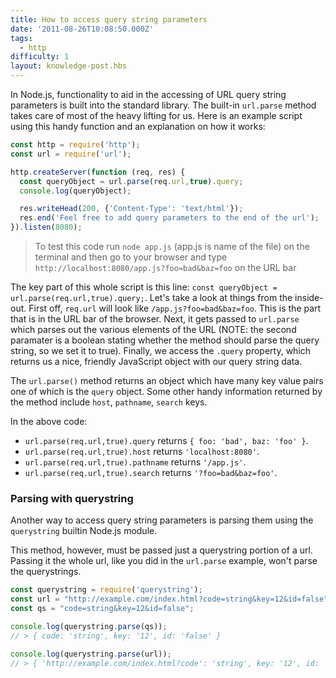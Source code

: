 ```yaml
---
title: How to access query string parameters
date: '2011-08-26T10:08:50.000Z'
tags:
  - http
difficulty: 1
layout: knowledge-post.hbs
---
```


In Node.js, functionality to aid in the accessing of URL query string parameters is built into the standard library. The built-in `url.parse` method takes care of most of the heavy lifting for us. Here is an example script using this handy function and an explanation on how it works:

```js
const http = require('http');
const url = require('url');

http.createServer(function (req, res) {
  const queryObject = url.parse(req.url,true).query;
  console.log(queryObject);

  res.writeHead(200, {'Content-Type': 'text/html'});
  res.end('Feel free to add query parameters to the end of the url');
}).listen(8080);
```

> To test this code run `node app.js` (app.js is name of the file) on the terminal and then go to your browser and type `http://localhost:8080/app.js?foo=bad&baz=foo` on the URL bar

The key part of this whole script is this line: `const queryObject = url.parse(req.url,true).query;`. Let's take a look at things from the inside-out. First off, `req.url` will look like `/app.js?foo=bad&baz=foo`. This is the part that is in the URL bar of the browser. Next, it gets passed to `url.parse` which parses out the various elements of the URL (NOTE: the second paramater is a boolean stating whether the method should parse the query string, so we set it to true). Finally, we access the `.query` property, which returns us a nice, friendly JavaScript object with our query string data.

The `url.parse()` method returns an object which have many key value pairs one of which is the `query` object. Some other handy information returned by the method include `host`, `pathname`, `search` keys.

In the above code:

* `url.parse(req.url,true).query` returns `{ foo: 'bad', baz: 'foo' }`.
* `url.parse(req.url,true).host` returns `'localhost:8080'`.
* `url.parse(req.url,true).pathname` returns `'/app.js'`.
* `url.parse(req.url,true).search` returns `'?foo=bad&baz=foo'`.

### Parsing with querystring

Another way to access query string parameters is parsing them using the `querystring` builtin Node.js module.

This method, however, must be passed just a querystring portion of a url. Passing it the whole url, like you did in the `url.parse` example, won't parse the querystrings.

```js
const querystring = require('querystring');
const url = "http://example.com/index.html?code=string&key=12&id=false";
const qs = "code=string&key=12&id=false";

console.log(querystring.parse(qs));
// > { code: 'string', key: '12', id: 'false' }

console.log(querystring.parse(url));
// > { 'http://example.com/index.html?code': 'string', key: '12', id: 'false' }
```
